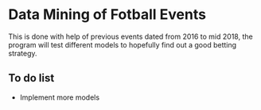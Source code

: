 # Data Mining of Fotball Events

This is done with help of previous events dated from 2016 to mid 2018, the program  will test different models to hopefully find out a good betting strategy.


## To do list
* Implement more models
